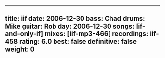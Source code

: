 
---
title: iif
date: 2006-12-30
bass:	Chad
drums:	Mike
guitar:	Rob
day: 2006-12-30
songs: [if-and-only-if]
mixes: [iif-mp3-466]
recordings: iif-458
rating: 6.0
best: false
definitive: false
weight: 0
---
